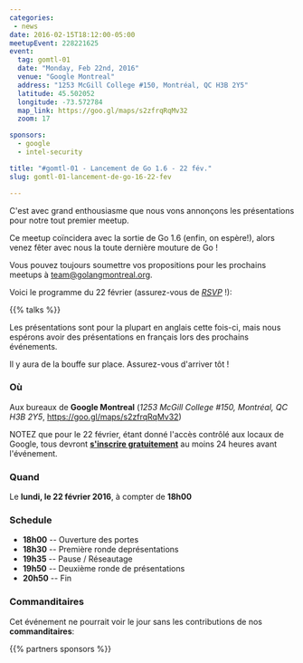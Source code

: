 ```yaml
---
categories:
 - news
date: 2016-02-15T18:12:00-05:00
meetupEvent: 228221625
event:
  tag: gomtl-01
  date: "Monday, Feb 22nd, 2016"
  venue: "Google Montreal"
  address: "1253 McGill College #150, Montréal, QC H3B 2Y5"
  latitude: 45.502052
  longitude: -73.572784
  map_link: https://goo.gl/maps/s2zfrqRqMv32
  zoom: 17

sponsors:
  - google
  - intel-security

title: "#gomtl-01 - Lancement de Go 1.6 - 22 fév."
slug: gomtl-01-lancement-de-go-16-22-fev

---
```


C'est avec grand enthousiasme que nous vons annonçons les présentations pour notre tout premier meetup.

Ce meetup coïncidera avec la sortie de Go 1.6 (enfin, on espère!), alors venez
fêter avec nous la toute dernière mouture de Go !

Vous pouvez toujours soumettre vos propositions pour les prochains meetups à <a
href="mailto:team@golangmontreal.org">team@golangmontreal.org</a>.

Voici le programme du 22 février (assurez-vous de [*RSVP*](http://www.meetup.com/fr-FR/GolangMontreal/events/228221625/) !):

<!--more-->

{{% talks %}}

Les présentations sont pour la plupart en anglais cette fois-ci, mais nous
espérons avoir des présentations en français lors des prochains événements.

Il y aura de la bouffe sur place. Assurez-vous d'arriver tôt !


### Où

Aux bureaux de **Google Montreal** (_1253 McGill College #150, Montréal, QC H3B 2Y5_, https://goo.gl/maps/s2zfrqRqMv32)

NOTEZ que pour le 22 février, étant donné l'accès contrôlé aux locaux de Google,
tous devront [**s'inscrire gratuitement**](http://www.meetup.com/fr-FR/GolangMontreal/events/228221625/)
au moins 24 heures avant l'événement.


### Quand

Le **lundi, le 22 février 2016**, à compter de **18h00**


### Schedule

* **18h00** -- Ouverture des portes
* **18h30** -- Première ronde deprésentations
* **19h35** -- Pause / Réseautage
* **19h50** -- Deuxième ronde de présentations
* **20h50** -- Fin


### Commanditaires

Cet événement ne pourrait voir le jour sans les contributions de nos **commanditaires**:

{{% partners sponsors %}}
